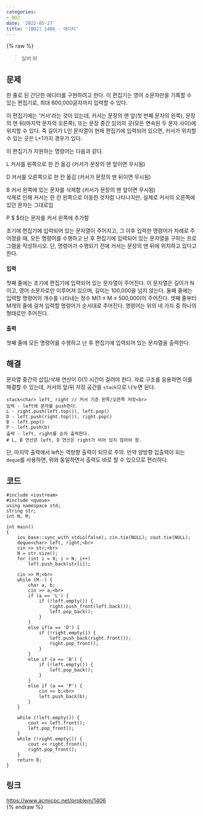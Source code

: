 ```yaml
---
categories:
- BOJ
date: '2022-05-27'
title: '[BOJ] 1406 - 에디터'
---
```


{% raw %}
> 실버 III<br>

## 문제
한 줄로 된 간단한 에디터를 구현하려고 한다. 이 편집기는 영어 소문자만을 기록할 수 있는 편집기로, 최대 600,000글자까지 입력할 수 있다.

이 편집기에는 '커서'라는 것이 있는데, 커서는 문장의 맨 앞(첫 번째 문자의 왼쪽), 문장의 맨 뒤(마지막 문자의 오른쪽), 또는 문장 중간 임의의 곳(모든 연속된 두 문자 사이)에 위치할 수 있다. 즉 길이가 L인 문자열이 현재 편집기에 입력되어 있으면, 커서가 위치할 수 있는 곳은 L+1가지 경우가 있다.

이 편집기가 지원하는 명령어는 다음과 같다.

L
커서를 왼쪽으로 한 칸 옮김 (커서가 문장의 맨 앞이면 무시됨)

D
커서를 오른쪽으로 한 칸 옮김 (커서가 문장의 맨 뒤이면 무시됨)

B
커서 왼쪽에 있는 문자를 삭제함 (커서가 문장의 맨 앞이면 무시됨)  
삭제로 인해 커서는 한 칸 왼쪽으로 이동한 것처럼 나타나지만, 실제로 커서의 오른쪽에 있던 문자는 그대로임

P  $
$라는 문자를 커서 왼쪽에 추가함

초기에 편집기에 입력되어 있는 문자열이 주어지고, 그 이후 입력한 명령어가 차례로 주어졌을 때, 모든 명령어를 수행하고 난 후 편집기에 입력되어 있는 문자열을 구하는 프로그램을 작성하시오. 단, 명령어가 수행되기 전에 커서는 문장의 맨 뒤에 위치하고 있다고 한다.

#### 입력
첫째 줄에는 초기에 편집기에 입력되어 있는 문자열이 주어진다. 이 문자열은 길이가 N이고, 영어 소문자로만 이루어져 있으며, 길이는 100,000을 넘지 않는다. 둘째 줄에는 입력할 명령어의 개수를 나타내는 정수 M(1 ≤ M ≤ 500,000)이 주어진다. 셋째 줄부터 M개의 줄에 걸쳐 입력할 명령어가 순서대로 주어진다. 명령어는 위의 네 가지 중 하나의 형태로만 주어진다.

#### 출력
첫째 줄에 모든 명령어를 수행하고 난 후 편집기에 입력되어 있는 문자열을 출력한다.

## 해결
문자열 중간의 삽입/삭제 연산이 O(1) 시간이 걸려야 한다. 자료 구조를 응용하면 이를 해결할 수 있는데, 커서의 앞/뒤 저장 공간을 `stack`으로 나누면 된다. 
```
stack<char> left, right // 커서 기준 왼쪽/오른쪽 저장<br>
입력 - left에 문자를 push한다.
L - right.push(left.top()), left.pop()
D - left.push(right.top()), right.pop()
B - left.pop()
P - left.push(b)
출력 - left, right를 순차 출력한다.
# L, B 연산은 left, D 연산은 right가 비어 있지 않아야 함.
```

단, 마지막 출력에서 left는 역방향 출력이 되므로 주의. 만약 양방향 입출력이 되는 `deque`를 사용하면, 위와 동일하면서 출력도 바로 할 수 있으므로 편리하다.

## 코드
```
#include <iostream>
#include <queue>
using namespace std;
string str;
int N, M;

int main()
{
	ios_base::sync_with_stdio(false); cin.tie(NULL); cout.tie(NULL);
	deque<char> left, right;<br>
	cin >> str;<br>
	N = str.size();
	for (int i = 0; i < N; i++)
		left.push_back(str[i]);

	cin >> M;<br>
	while (M--) {
		char a, b;
		cin >> a;<br>
		if (a == 'L') {
			if (!left.empty()) {
				right.push_front(left.back());
				left.pop_back();
			}
		}
		else if(a == 'D') {
			if (!right.empty()) {
				left.push_back(right.front());
				right.pop_front();
			}
		}
		else if (a == 'B') {
			if (!left.empty()) {
				left.pop_back();
			}
		}
		else if (a == 'P') {
			cin >> b;<br>
			left.push_back(b);
		}
	}

	while (!left.empty()) {
		cout << left.front();
		left.pop_front();
	}
	while (!right.empty()) {
		cout << right.front();
		right.pop_front();
	}
	return 0;
}
```

## 링크
https://www.acmicpc.net/problem/1406<br>
{% endraw %}